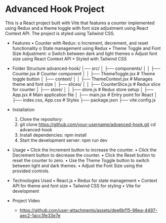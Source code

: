 # Advanced Hook Project
  This is a React project built with Vite that features a counter implemented using Redux and a theme toggle with font size adjustment using React Context API. The project is styled using Tailwind CSS.

  - Features
    •	Counter with Redux:
        o	Increment, decrement, and reset functionality
        o	State management using Redux
    •	Theme Toggle and Font Size Adjustment:
        o	Switch between dark and light themes
        o	Adjust font size using React Context API
    •	Styled with Tailwind CSS


  - Folder Structure
        advanced-hook/
        │── src/
        │   ├── components/
        │   │   ├── Counter.jsx      # Counter component
        │   │   ├── ThemeToggle.jsx  # Theme toggle button
        │   ├── context/
        │   │   ├── ThemeContext.jsx # Manages theme and font size
        │   ├── slices/
        │   │   ├── CounterSlice.js  # Redux slice for counter
        │   ├── store/
        │   │   ├── store.js         # Redux store setup
        │   ├── App.jsx              # Main application file
        │   ├── main.jsx             # Entry point for React
        │   ├── index.css, App.css   # Styles
        ├── package.json
        ├── vite.config.js

  - Installation
      1.	Clone the repository:
      2.	git clone https://github.com/your-username/advanced-hook.git
          cd advanced-hook
      3.	Install dependencies:
          npm install
      4.	Start the development server:
          npm run dev

  - Usage
    •	Click the Increment button to increase the counter.
    •	Click the Decrement button to decrease the counter.
    •	Click the Reset button to reset the counter to zero.
    •	Use the Theme Toggle button to switch between light and dark themes.
    •	Adjust the Font Size using the provided controls.

  - Technologies Used
    •	React.js
    •	Redux for state management
    •	Context API for theme and font size
    •	Tailwind CSS for styling
    •	Vite for development

  - Project Video

      - https://github.com/user-attachments/assets/dee6bf15-98ea-4497-aec2-1acc3fe33e7e


